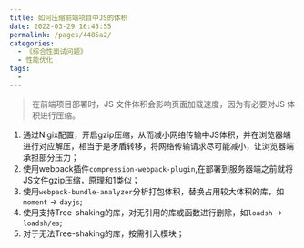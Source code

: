 ```yaml
---
title: 如何压缩前端项目中JS的体积
date: 2022-03-29 16:45:55
permalink: /pages/4485a2/
categories:
  - 《综合性面试问题》
  - 性能优化
tags:
  - 
---
```


> 在前端项目部署时，JS 文件体积会影响页面加载速度，因为有必要对JS 体积进行压缩。

1. 通过Nigix配置，开启gzip压缩，从而减小网络传输中JS体积，并在浏览器端进行对应解压，相当于是矛盾转移，将网络传输请求尽可能减小，让浏览器端承担部分压力；
2. 使用webpack插件`compression-webpack-plugin`,在部署到服务器端之前就将JS文件gzip压缩，原理和1类似；
3. 使用`webpack-bundle-analyzer`分析打包体积，替换占用较大体积的库，如`moment` -> `dayjs`;
4. 使用支持Tree-shaking的库，对无引用的库或函数进行删除，如`loadsh` -> `loadsh/es`;
5. 对于无法Tree-shaking的库，按需引入模块；